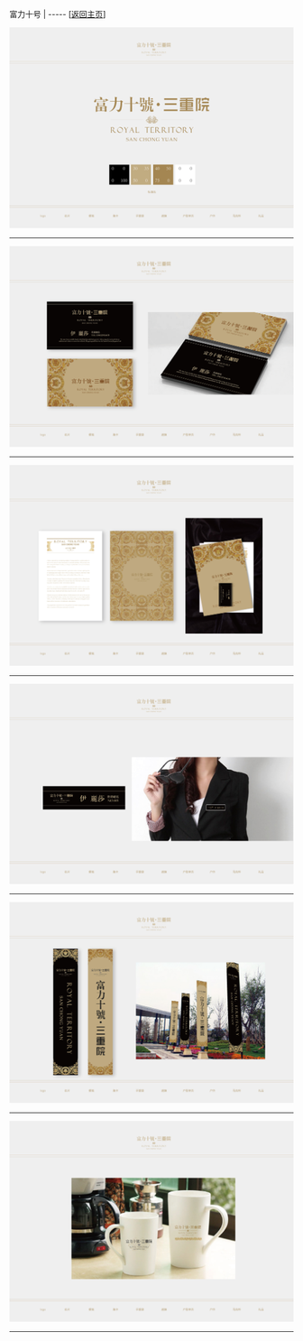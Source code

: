 
富力十号   | ----- [[返回主页](mainMd.md)]

![](../02_ad/富力十号/fuli_01.jpg)

---
![](../02_ad/富力十号/fuli_02.jpg)

---
![](../02_ad/富力十号/fuli_03.jpg)

---
![](../02_ad/富力十号/fuli_04.jpg)

---
![](../02_ad/富力十号/fuli_05.jpg)

---
![](../02_ad/富力十号/fuli_06.jpg)

---
